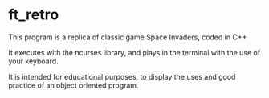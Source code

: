 # ft_retro

This program is a replica of classic game Space Invaders, coded in C++

It executes with the ncurses library, and plays in the terminal with the use of your keyboard.

It is intended for educational purposes, to display the uses and good practice of an object oriented program.